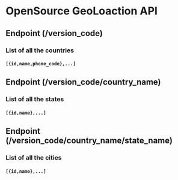# OpenSource GeoLoaction API
## Endpoint (/version_code)
### List of all the countries 
#### <code>[{id,name,phone_code},...]</code>

## Endpoint (/version_code/country_name)
### List of all the states 
#### <code>[{id,name},...]</code>

## Endpoint (/version_code/country_name/state_name)
### List of all the cities 
#### <code>[{id,name},...]</code>